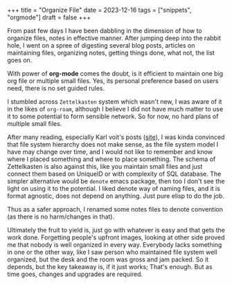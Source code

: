 +++
title = "Organize File"
date = 2023-12-16
tags = ["snippets", "orgmode"]
draft = false
+++

From past few days I have been dabbling in the dimension of how to organize files, notes in effective manner. After jumping deep into the rabbit hole, I went on a spree of digesting several blog posts, articles on maintaining files, organizing notes, getting things done, what not, the list goes on.

With power of **org-mode** comes the doubt, is it efficient to maintain one big org file or multiple small files. Yes, its personal preference based on users need, there is no set guided rules.

I stumbled across `Zettelkasten` system which wasn't new, I was aware of it in the likes of `org-roam`, although I believe I did not have much matter to use it to some potential to form sensible network. So for now, no hard plans of multiple small files.

After many reading, especially Karl voit's posts ([site](https://karl-voit.at)), I was kinda convinced that file system hierarchy does not make sense, as the file system model I have may change over time, and I would not like to remember and know where I placed something and where to place something. The schema of Zettelkasten is also against this, like you maintain small files and just connect them based on UniqueID or with complexity of SQL database. The simpler alternative would be `denote` emacs package, then too I don't see the light on using it to the potential. I liked denote way of naming files, and it is format agnostic, does not depend on anything. Just pure elisp to do the job.

Thus as a safer approach, I renamed some notes files to denote convention (as there is no harm/changes in that).

Ultimately the fruit to yield is, just go with whatever is easy and that gets the work done. Forgetting people's upfront images, looking at other side proved me that nobody is well organized in every way. Everybody lacks something in one or the other way, like I saw person who maintained file system well organized, but the desk and the room was gross and jam packed. So it depends, but the key takeaway is, if it just works; That's enough. But as time goes, changes and upgrades are required.
